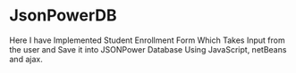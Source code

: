 # JsonPowerDB


Here I have Implemented Student Enrollment Form Which Takes Input from the user and Save it into JSONPower Database Using JavaScript, netBeans and ajax.
